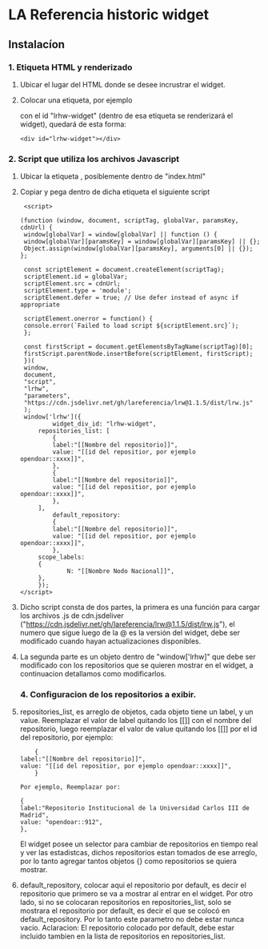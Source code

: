 # LA Referencia historic widget

## Instalacíon

### 1. Etiqueta HTML y renderizado

1. Ubicar el lugar del HTML donde se desee incrustrar el widget.
2. Colocar una etiqueta, por ejemplo <div> con el id "lrhw-widget" (dentro de esa etiqueta se renderizará el widget), quedará de esta forma:
   
   ```
   <div id="lrhw-widget"></div>
   ```

### 2. Script que utiliza los archivos Javascript

1. Ubicar la etiqueta <body>, posiblemente dentro de "index.html"
2. Copiar y pega dentro de dicha etiqueta el siguiente script

   ```
    <script>

   (function (window, document, scriptTag, globalVar, paramsKey, cdnUrl) {
   	window[globalVar] = window[globalVar] || function () {
   	window[globalVar][paramsKey] = window[globalVar][paramsKey] || {};
   	Object.assign(window[globalVar][paramsKey], arguments[0] || {});
   };
   
	const scriptElement = document.createElement(scriptTag);
   	scriptElement.id = globalVar;
   	scriptElement.src = cdnUrl;
   	scriptElement.type = 'module';
   	scriptElement.defer = true; // Use defer instead of async if appropriate
   
   	scriptElement.onerror = function() {
 	console.error(`Failed to load script ${scriptElement.src}`);
	};
   
   	const firstScript = document.getElementsByTagName(scriptTag)[0];
	firstScript.parentNode.insertBefore(scriptElement, firstScript);
  	})(
   	window,
   	document,
	"script",
   	"lrhw",
	"parameters",
  	"https://cdn.jsdelivr.net/gh/lareferencia/lrw@1.1.5/dist/lrw.js"
   	);
   	window['lrhw']({
    		widget_div_id: "lrhw-widget",
   		repositories_list: [
   			{
   			label:"[[Nombre del repositorio]]",
   			value: "[[id del repositior, por ejemplo opendoar::xxxx]]",
   			},
   			{
   			label:"[[Nombre del repositorio]]",
   			value: "[[id del repositior, por ejemplo opendoar::xxxx]]",
   			},
   		],
    		default_repository:
   			{
   			label:"[[Nombre del repositorio]]",
 			value: "[[id del repositior, por ejemplo opendoar::xxxx]]",
			},
   		scope_labels:
   		{
    			N: "[[Nombre Nodo Nacional]]",
   		},
   		});
   </script>
   
   ```

3. Dicho script consta de dos partes, la primera es una función para cargar los archivos .js de cdn.jsdeliver ("https://cdn.jsdelivr.net/gh/lareferencia/lrw@1.1.5/dist/lrw.js"), el numero que sigue luego de la @ es la versión del widget, debe ser modificado cuando hayan actualizaciones disponibles.

4. La segunda parte es un objeto dentro de "window['lrhw]" que debe ser modificado con los repositorios que se quieren mostrar en el widget, a continuacion detallamos como modificarlos.

   ### 4. Configuracion de los repositorios a exibir.

1. repositories_list, es arreglo de objetos, cada objeto tiene un label, y un value.
      Reemplazar el valor de label quitando los [[]] con el nombre del repositorio, luego reemplazar el valor de value quitando los [[]] por el id del repositorio, por ejemplo:
      
   	```
       	{
	label:"[[Nombre del repositorio]]",
	value: "[[id del repositior, por ejemplo opendoar::xxxx]]",
    	}
	
	Por ejemplo, Reemplazar por:
	
	{
	label:"Repositorio Institucional de la Universidad Carlos III de Madrid",
	value: "opendoar::912",
 	},
	```
    
      El widget posee un selector para cambiar de repositorios en tiempo real y ver las estadistcas, dichos repositorios estan tomados de ese arreglo, por lo tanto agregar tantos objetos {} como repositorios se quiera mostrar.

2. default_repository, colocar aqui el repositorio por default, es decir el repositorio que primero se va a mostrar al entrar en el widget. Por otro lado, si no se colocaran repositorios en repositories_list, solo se mostrara el repositorio por default, es decir el que se colocó en default_repository. Por lo tanto este parametro no debe estar nunca vacio.
   Aclaracion: El repositorio colocado por default, debe estar incluido tambien en la lista de repositorios en repositories_list.
